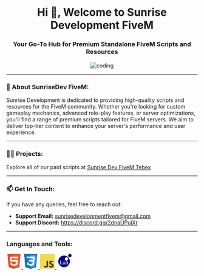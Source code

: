<h1 align="center">Hi 👋, Welcome to Sunrise Development FiveM</h1>
<h3 align="center">Your Go-To Hub for Premium Standalone FiveM Scripts and Resources</h3>

<p align="center">
  <img align="center" alt="coding" width="400" src="https://media.discordapp.net/attachments/1324239500590972997/1335462440934183063/standard.gif?ex=67a0ea91&is=679f9911&hm=d51ee27b9c3470b9e0c2780fe518c012e0310f86213ab01f2fe4edc2b9635c83&=">
</p>

---

### 🌟 About SunriseDev FiveM:
Sunrise Development is dedicated to providing high-quality scripts and resources for the FiveM community. Whether you're looking for custom gameplay mechanics, advanced role-play features, or server optimizations, you'll find a range of premium scripts tailored for FiveM servers. We aim to deliver top-tier content to enhance your server's performance and user experience.

---

### 👨‍💻 Projects:
Explore all of our paid scripts at [Sunrise Dev FiveM Tebex](https://sunrise-development.tebex.io)

---

### 📫 Get In Touch:
If you have any queries, feel free to reach out:
- **Support Email:** sunrisedevelopmentfivem@gmail.com
- **Support Discord:** https://discord.gg/2dnaUPujXr

---

<h3 align="left">Languages and Tools:</h3>
<p align="left">
  <a href="https://developer.mozilla.org/en-US/docs/Web/HTML" target="_blank" rel="noreferrer">
    <img src="https://raw.githubusercontent.com/devicons/devicon/master/icons/html5/html5-original.svg" alt="HTML5" width="40" height="40"/>
  </a>
  <a href="https://developer.mozilla.org/en-US/docs/Web/CSS" target="_blank" rel="noreferrer">
    <img src="https://raw.githubusercontent.com/devicons/devicon/master/icons/css3/css3-original.svg" alt="CSS3" width="40" height="40"/>
  </a>
  <a href="https://developer.mozilla.org/en-US/docs/Web/JavaScript" target="_blank" rel="noreferrer">
    <img src="https://raw.githubusercontent.com/devicons/devicon/master/icons/javascript/javascript-original.svg" alt="JavaScript" width="40" height="40"/>
  </a>
  <a href="https://www.lua.org/" target="_blank" rel="noreferrer">
    <img src="https://raw.githubusercontent.com/devicons/devicon/master/icons/lua/lua-original.svg" alt="Lua" width="40" height="40"/>
  </a>
</p>
